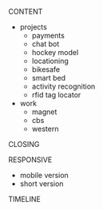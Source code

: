 CONTENT
* projects
  * payments
  * chat bot
  * hockey model
  * locationing
  * bikesafe
  * smart bed
  * activity recognition
  * rfid tag locator
* work
  * magnet
  * cbs
  * western

CLOSING

RESPONSIVE
* mobile version
* short version

TIMELINE 
